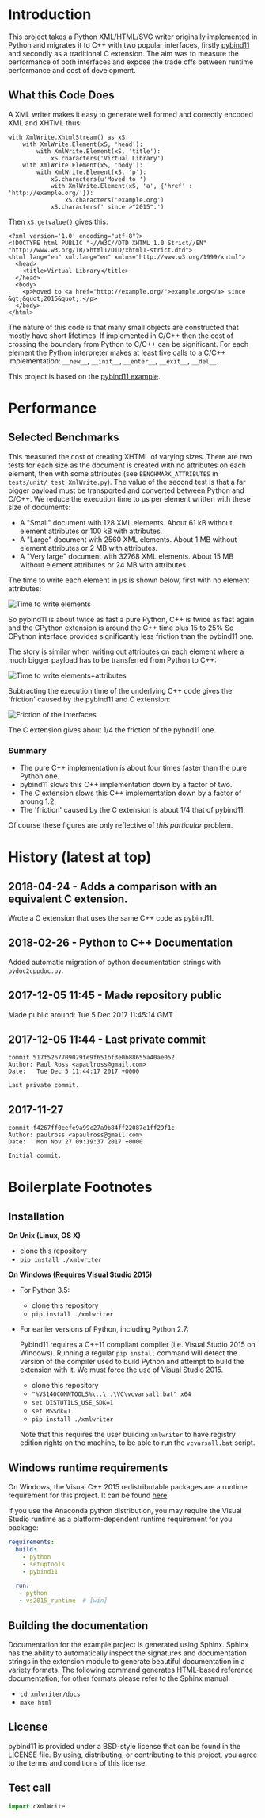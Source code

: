 <a name="Introduction"></a>
# Introduction

This project takes a Python XML/HTML/SVG writer originally implemented in Python and migrates it to C++ with two popular interfaces, firstly [pybind11](https://github.com/pybind/pybind11) and secondly as a traditional C extension. The aim was to measure the performance of both interfaces and expose the trade offs between runtime performance and cost of development.

## What this Code Does

A XML writer makes it easy to generate well formed and correctly encoded XML and XHTML thus:

```
with XmlWrite.XhtmlStream() as xS:
    with XmlWrite.Element(xS, 'head'):
        with XmlWrite.Element(xS, 'title'):
            xS.characters('Virtual Library')
    with XmlWrite.Element(xS, 'body'):
        with XmlWrite.Element(xS, 'p'):
            xS.characters(u'Moved to ')
            with XmlWrite.Element(xS, 'a', {'href' : 'http://example.org/'}):
                xS.characters('example.org')
            xS.characters(' since >"2015".')
```

Then `xS.getvalue()` gives this:

```
<?xml version='1.0' encoding="utf-8"?>
<!DOCTYPE html PUBLIC "-//W3C//DTD XHTML 1.0 Strict//EN" "http://www.w3.org/TR/xhtml1/DTD/xhtml1-strict.dtd">
<html lang="en" xml:lang="en" xmlns="http://www.w3.org/1999/xhtml">
  <head>
    <title>Virtual Library</title>
  </head>
  <body>
    <p>Moved to <a href="http://example.org/">example.org</a> since &gt;&quot;2015&quot;.</p>
  </body>
</html>
```

The nature of this code is that many small objects are constructed that mostly have short lifetimes. If implemented in C/C++ then the cost of crossing the boundary from Python to C/C++ can be significant. For each element the Python interpreter makes at least five calls to a C/C++ implementation: `__new__`, `__init__`, `__enter__`, `__exit__`, `__del__`.


This project is based on the [pybind11 example](https://github.com/pybind/python_example).


<a name="Performance"></a>
# Performance

<a name="Performance_Selected_Benchmarks"></a>
## Selected Benchmarks

This measured the cost of creating XHTML of varying sizes. There are two tests for each size as the document is created with no attributes on each element, then with some attributes (see `BENCHMARK_ATTRIBUTES` in `tests/unit/_test_XmlWrite.py`). The value of the second test is that a far bigger payload must be transported and converted between Python and C/C++. We reduce the execution time to μs per element written with these size of documents:

* A "Small" document with 128 XML elements. About 61 kB without element attributes or 100 kB with attributes.
* A "Large" document with 2560 XML elements. About 1 MB without element attributes or 2 MB with attributes.
* A "Very large" document with 32768 XML elements. About 15 MB without element attributes or 24 MB with attributes.

The time to write each element in μs is shown below, first with no element attributes:

![Time to write elements](plots/XhtmlWriteRateHistogram.svg)

So pybind11 is about twice as fast a pure Python, C++ is twice as fast again and the CPython extension is around the C++ time plus 15 to 25% So CPython interface provides significantly less friction than the pybind11 one.

The story is similar when writing out attributes on each element where a much bigger payload has to be transferred from Python to C++:

![Time to write elements+attributes](plots/XhtmlWriteRateHistogramWithAttrs.svg)

Subtracting the execution time of the underlying C++ code gives the 'friction' caused by the pybind11 and C extension:

![Friction of the interfaces](plots/XhtmlWriteFrictionHistogram.svg)

The C extension gives about 1/4 the friction of the pybnd11 one.

<a name="Performance_Summary"></a>
### Summary

* The pure C++ implementation is about four times faster than the pure Python one.
* pybind11 slows this C++ implementation down by a factor of two.
* The C extension slows this C++ implementation down by a factor of aroung 1.2.
* The 'friction' caused by the C extension is about 1/4 that of pybind11.


Of course these figures are only reflective of *this particular* problem.


<a name="History"></a>
# History (latest at top)

## 2018-04-24 - Adds a comparison with an equivalent C extension.

Wrote a C extension that uses the same C++ code as pybind11.

## 2018-02-26 - Python to C++ Documentation

Added automatic migration of python documentation strings with `pydoc2cppdoc.py`.

## 2017-12-05 11:45 - Made repository public

Made public around: Tue  5 Dec 2017 11:45:14 GMT

## 2017-12-05 11:44 - Last private commit

```
commit 517f5267709029fe9f651bf3e0b88655a40ae052
Author: Paul Ross <apaulross@gmail.com>
Date:   Tue Dec 5 11:44:17 2017 +0000
```
    Last private commit.


## 2017-11-27

```
commit f4267ff0eefe9a99c27a9b84ff22087e1ff29f1c
Author: paulross <apaulross@gmail.com>
Date:   Mon Nov 27 09:19:37 2017 +0000
```

    Initial commit.

<a name="Boilerplate_Footnotes"></a>
# Boilerplate Footnotes

## Installation

**On Unix (Linux, OS X)**

 - clone this repository
 - `pip install ./xmlwriter`

**On Windows (Requires Visual Studio 2015)**

 - For Python 3.5:
     - clone this repository
     - `pip install ./xmlwriter`
 - For earlier versions of Python, including Python 2.7:

   Pybind11 requires a C++11 compliant compiler (i.e. Visual Studio 2015 on
   Windows). Running a regular `pip install` command will detect the version
   of the compiler used to build Python and attempt to build the extension
   with it. We must force the use of Visual Studio 2015.

     - clone this repository
     - `"%VS140COMNTOOLS%\..\..\VC\vcvarsall.bat" x64`
     - `set DISTUTILS_USE_SDK=1`
     - `set MSSdk=1`
     - `pip install ./xmlwriter`

   Note that this requires the user building `xmlwriter` to have registry edition
   rights on the machine, to be able to run the `vcvarsall.bat` script.


## Windows runtime requirements

On Windows, the Visual C++ 2015 redistributable packages are a runtime
requirement for this project. It can be found [here](https://www.microsoft.com/en-us/download/details.aspx?id=48145).

If you use the Anaconda python distribution, you may require the Visual Studio
runtime as a platform-dependent runtime requirement for you package:

```yaml
requirements:
  build:
    - python
    - setuptools
    - pybind11

  run:
   - python
   - vs2015_runtime  # [win]
```


## Building the documentation

Documentation for the example project is generated using Sphinx. Sphinx has the
ability to automatically inspect the signatures and documentation strings in
the extension module to generate beautiful documentation in a variety formats.
The following command generates HTML-based reference documentation; for other
formats please refer to the Sphinx manual:

 - `cd xmlwriter/docs`
 - `make html`

## License

pybind11 is provided under a BSD-style license that can be found in the LICENSE
file. By using, distributing, or contributing to this project, you agree to the
terms and conditions of this license.

## Test call

```python
import cXmlWrite
```
